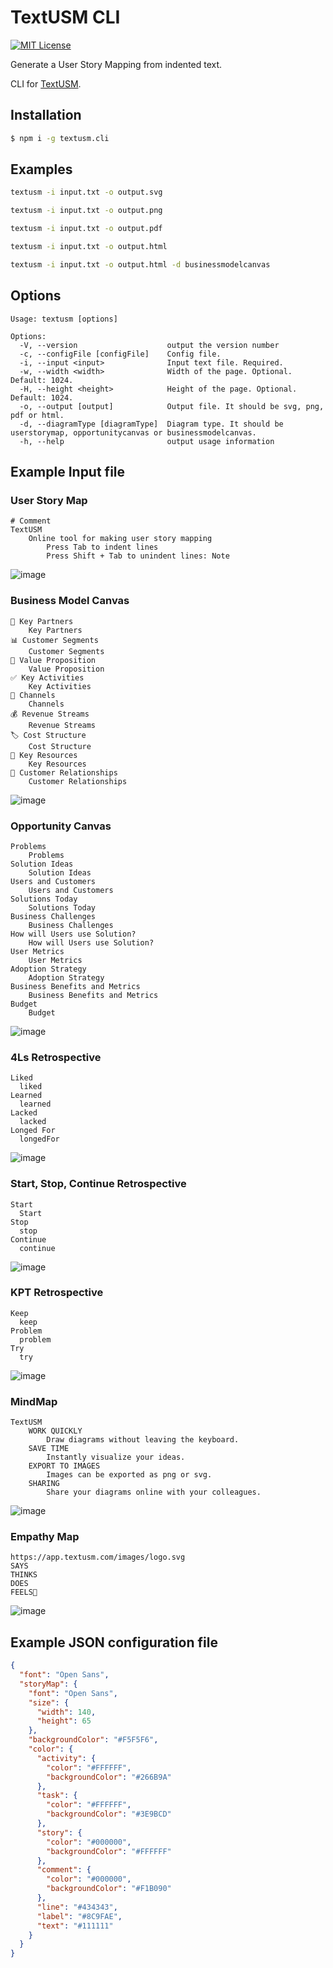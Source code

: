 # TextUSM CLI

[![MIT License](http://img.shields.io/badge/license-MIT-blue.svg?style=flat)](LICENSE)

Generate a User Story Mapping from indented text.

CLI for [TextUSM](./README.md).

## Installation

```sh
$ npm i -g textusm.cli
```

## Examples

```sh
textusm -i input.txt -o output.svg
```

```sh
textusm -i input.txt -o output.png
```

```sh
textusm -i input.txt -o output.pdf
```

```sh
textusm -i input.txt -o output.html
```

```sh
textusm -i input.txt -o output.html -d businessmodelcanvas
```

## Options

```
Usage: textusm [options]

Options:
  -V, --version                    output the version number
  -c, --configFile [configFile]    Config file.
  -i, --input <input>              Input text file. Required.
  -w, --width <width>              Width of the page. Optional. Default: 1024.
  -H, --height <height>            Height of the page. Optional. Default: 1024.
  -o, --output [output]            Output file. It should be svg, png, pdf or html.
  -d, --diagramType [diagramType]  Diagram type. It should be userstorymap, opportunitycanvas or businessmodelcanvas.
  -h, --help                       output usage information
```

## Example Input file

### User Story Map

```
# Comment
TextUSM
    Online tool for making user story mapping
        Press Tab to indent lines
        Press Shift + Tab to unindent lines: Note
```

![image](./img/usm.png)

### Business Model Canvas

```
👥 Key Partners
    Key Partners
📊 Customer Segments
    Customer Segments
🎁 Value Proposition
    Value Proposition
✅ Key Activities
    Key Activities
🚚 Channels
    Channels
💰 Revenue Streams
    Revenue Streams
🏷️ Cost Structure
    Cost Structure
💪 Key Resources
    Key Resources
💙 Customer Relationships
    Customer Relationships
```

![image](./img/bmc.png)

### Opportunity Canvas

```
Problems
    Problems
Solution Ideas
    Solution Ideas
Users and Customers
    Users and Customers
Solutions Today
    Solutions Today
Business Challenges
    Business Challenges
How will Users use Solution?
    How will Users use Solution?
User Metrics
    User Metrics
Adoption Strategy
    Adoption Strategy
Business Benefits and Metrics
    Business Benefits and Metrics
Budget
    Budget
```

![image](./img/opc.png)

### 4Ls Retrospective

```
Liked
  liked
Learned
  learned
Lacked
  lacked
Longed For
  longedFor
```

![image](./img/4ls.png)

### Start, Stop, Continue Retrospective

```
Start
  Start
Stop
  stop
Continue
  continue
```

![image](./img/ssc.png)

### KPT Retrospective

```
Keep
  keep
Problem
  problem
Try
  try
```

![image](./img/kpt.png)

### MindMap

```
TextUSM
    WORK QUICKLY
        Draw diagrams without leaving the keyboard.
    SAVE TIME
        Instantly visualize your ideas.
    EXPORT TO IMAGES
        Images can be exported as png or svg.
    SHARING
        Share your diagrams online with your colleagues.
```

![image](./img/mmp.png)

### Empathy Map

```
https://app.textusm.com/images/logo.svg
SAYS
THINKS
DOES
FEELS
```

![image](./img/emm.png)

## Example JSON configuration file

```json
{
  "font": "Open Sans",
  "storyMap": {
    "font": "Open Sans",
    "size": {
      "width": 140,
      "height": 65
    },
    "backgroundColor": "#F5F5F6",
    "color": {
      "activity": {
        "color": "#FFFFFF",
        "backgroundColor": "#266B9A"
      },
      "task": {
        "color": "#FFFFFF",
        "backgroundColor": "#3E9BCD"
      },
      "story": {
        "color": "#000000",
        "backgroundColor": "#FFFFFF"
      },
      "comment": {
        "color": "#000000",
        "backgroundColor": "#F1B090"
      },
      "line": "#434343",
      "label": "#8C9FAE",
      "text": "#111111"
    }
  }
}
```
